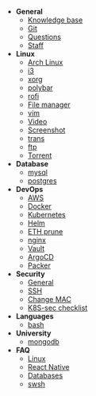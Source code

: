 * **General**
  * [Knowledge base](knowledge/general/knowledge-base.md)
  * [Git](knowledge/general/git.md)
  * [Questions](knowledge/general/questions.md)
  * [Staff](knowledge/general/staff.md)
* **Linux**
  * [Arch Linux](knowledge/linux/arch-linux.md)
  * [i3](knowledge/linux/i3.md)
  * [xorg](knowledge/linux/xorg.md)
  * [polybar](knowledge/linux/polybar.md)
  * [rofi](knowledge/linux/rofi.md)
  * [File manager](knowledge/linux/file-manager.md)
  * [vim](knowledge/linux/vim.md)
  * [Video](knowledge/linux/video.md)
  * [Screenshot](knowledge/linux/screenshot.md)
  * [trans](knowledge/linux/trans.md)
  * [ftp](knowledge/linux/ftp.md)
  * [Torrent](knowledge/linux/torrent.md)
* **Database**
  * [mysql](knowledge/db/mysql.md)
  * [postgres](knowledge/db/postgres.md)
* **DevOps**
  * [AWS](knowledge/devops/aws.md)
  * [Docker](knowledge/devops/docker.md)
  * [Kubernetes](knowledge/devops/kubernetes.md)
  * [Helm](knowledge/devops/helm.md)
  * [ETH prune](knowledge/devops/eth-prune.md)
  * [nginx](knowledge/devops/nginx.md)
  * [Vault](knowledge/devops/vault.md)
  * [ArgoCD](knowledge/devops/argocd.md)
  * [Packer](knowledge/devops/packer.md)
* **Security** 
  * [General](knowledge/security/general.md)
  * [SSH](knowledge/security/ssh.md)
  * [Change MAC](knowledge/security/macchanger.md)
  * [K8S-sec checklist](knowledge/security/kubernetes-sec-checklist.md)
* **Languages**
  * [bash](knowledge/languages/bash.md)
* **University**
  * [mongodb](knowledge/university/mongodb.md)
* **FAQ**
  * [Linux](knowledge/faq/linux.md)
  * [React Native](knowledge/faq/react-native.md)
  * [Databases](knowledge/faq/databases.md)
  * [swsh](knowledge/faq/swsh.md)